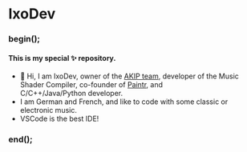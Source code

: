 # IxoDev

### begin();

#### This is my special ✨ repository.

- 👋 Hi, I am IxoDev, owner of the <a href="https://www.github.com/AKIP-team">AKIP team</a>, developer of the Music Shader Compiler, co-founder of <a href="https://paintr-ai.github.io/">Paintr</a>, and     
  C/C++/Java/Python developer.
- I am German and French, and like to code with some classic or electronic music.
- VSCode is the best IDE!

### end();
<!--
ixodev/ixodev is a ✨ special ✨ repository because its `README.md` (this file) appears on your GitHub profile.
You can click the Preview link to take a look at your changes.
-->


